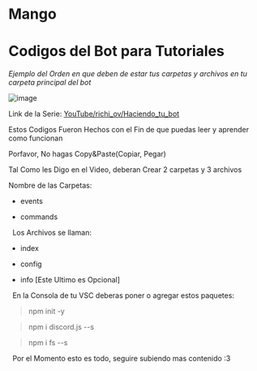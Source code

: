 # Mango 
# Codigos del Bot para Tutoriales 
*Ejemplo del Orden en que deben de estar tus carpetas y archivos en tu carpeta principal del bot*


![image](https://user-images.githubusercontent.com/76197730/115167188-332e6700-a07c-11eb-81dc-39667d6cf485.png)

Link de la Serie: [YouTube/richi_ov/Haciendo_tu_bot](https://youtu.be/U4VaMb4Gsu8)

Estos Codigos Fueron Hechos con el Fin de que puedas leer y aprender como funcionan

Porfavor, No hagas Copy&Paste(Copiar, Pegar) 
 
 
Tal Como les Digo en el Video, deberan Crear 2 carpetas y 3 archivos


Nombre de las Carpetas:
 - events

 - commands

 
Los Archivos se llaman:

- index

- config

- info [Este Ultimo es Opcional]

 
En la Consola de tu VSC deberas poner o agregar estos paquetes:

> npm init -y

> npm i discord.js --s

> npm i fs --s

 
Por el Momento esto es todo, seguire subiendo mas contenido :3
 
